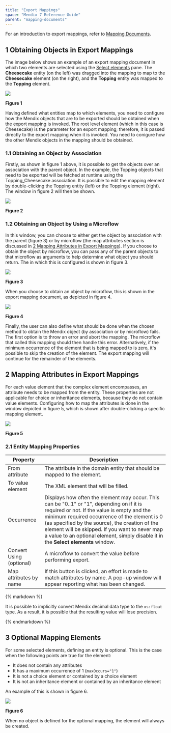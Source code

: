 ```yaml
---
title: "Export Mappings"
space: "Mendix 7 Reference Guide"
parent: "mapping-documents"
---
```


For an introduction to export mappings, refer to [Mapping Documents](mapping-documents).

## 1 Obtaining Objects in Export Mappings

The image below shows an example of an export mapping document in which two elements are selected using the [Select elements](select--elements) pane. The **Cheesecake** entity (on the left) was dragged into the mapping to map to the **Cheesecake** element (on the right), and the **Topping** entity was mapped to the **Topping** element.

![](attachments/16713726/16843939.png)

<p align="center">

  **Figure 1**

</p>

Having defined what entities map to which elements, you need to configure how the Mendix objects that are to be exported should be obtained when the export mapping is invoked. The root level element (which in this case is Cheesecake) is the parameter for an export mapping; therefore, it is passed directly to the export mapping when it is invoked. You need to conigure how the other Mendix objects in the mapping should be obtained.

### 1.1 Obtaining an Object by Association

Firstly, as shown in figure 1 above, it is possible to get the objects over an association with the parent object. In the example, the Topping objects that need to be exported will be fetched at runtime using the Topping_Cheesecake association. It is possible to edit the mapping element by double-clicking the Topping entity (left) or the Topping element (right). The window in figure 2 will then be shown.

![](attachments/16713726/16843938.png)

<p align="center">

  **Figure 2**

</p>

### 1.2 Obtaining an Object by Using a Microflow

In this window, you can choose to either get the object by association with the parent (figure 3) or by microflow (the map attributes section is discussed in [2 Mapping Attributes in Export Mappings](#MappingAttributes)). If you choose to obtain the object by microflow, you can pass any of the parent objects to that microflow as arguments to help determine what object you should return. The in which this is configured is shown in figure 3.

![](attachments/16713726/16843937.png)

<p align="center">

  **Figure 3**

</p>

When you choose to obtain an object by microflow, this is shown in the export mapping document, as depicted in figure 4.

![](attachments/16713726/16843936.png)

<p align="center">

  **Figure 4**

</p>

Finally, the user can also define what should be done when the chosen method to obtain the Mendix object (by association or by microflow) fails. The first option is to throw an error and abort the mapping. The microflow that called this mapping should then handle this error. Alternatively, if the minimum occurrence of the element that is being mapped to is zero, it's possible to skip the creation of the element. The export mapping will continue for the remainder of the elements.

## 2 Mapping Attributes in Export Mappings<a name="MappingAttributes"></a>

For each value element that the complex element encompasses, an attribute needs to be mapped from the entity. These properties are not applicable for choice or inheritance elements, because they do not contain value elements. Configuring how to map the attributes is done in the window depicted in figure 5, which is shown after double-clicking a specific mapping element.

![](attachments/16713726/16843935.png)

<p align="center">

  **Figure 5**

</p>

### 2.1 Entity Mapping Properties

| Property | Description |
| --- | --- |
| From attribute | The attribute in the domain entity that should be mapped to the element. |
| To value element | The XML element that will be filled. |
| Occurrence | Displays how often the element may occur. This can be "0..1" or "1", depending on if it is required or not. If the value is empty and the minimum required occurrence of the element is 0 (as specified by the source), the creation of the element will be skipped. If you want to never map a value to an optional element, simply disable it in the **Select elements** window. |
| Convert Using (optional) | A microflow to convert the value before performing export. |
| Map attributes by name | If this button is clicked, an effort is made to match attributes by name. A pop-up window will appear reporting what has been changed. |

<div class="alert alert-info">{% markdown %}

It is possible to implicitly convert Mendix decimal data type to the `xs:float` type. As a result, it is possible that the resulting value will lose precision.

{% endmarkdown %}</div>

## 3 Optional Mapping Elements 

For some selected elements, defining an entity is optional. This is the case when the following points are true for the element:

* It does not contain any attributes
* It has a maximum occurrence of 1 (`maxOccurs="1"`)
* It is not a choice element or contained by a choice element
* It is not an inheritance element or contained by an inheritance element

An example of this is shown in figure 6.

![](attachments/16713726/16843934.png)

<p align="center">

  **Figure 6**

</p>

When no object is defined for the optional mapping, the element will always be created.
